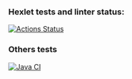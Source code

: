 ### Hexlet tests and linter status:
[![Actions Status](https://github.com/LotBag/java-project-78/actions/workflows/hexlet-check.yml/badge.svg)](https://github.com/LotBag/java-project-78/actions)

### Others tests
[![Java CI](https://github.com/LotBag/java-project-78/actions/workflows/yes.yml/badge.svg)](https://github.com/LotBag/java-project-78/actions/workflows/yes.yml)
